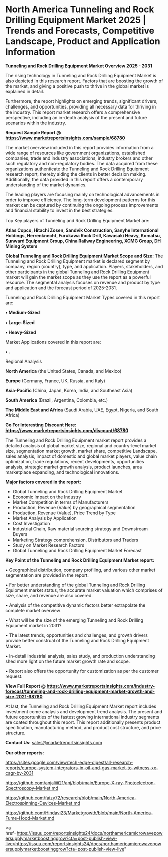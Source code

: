 # North America Tunneling and Rock Drilling Equipment Market 2025 | Trends and Forecasts, Competitive Landscape, Product and Application Information

<Strong> Tunneling and Rock Drilling Equipment Market Overview 2025 - 2031</strong>

The rising technology in Tunneling and Rock Drilling Equipment Market is also depicted in this research report. Factors that are boosting the growth of the market, and giving a positive push to thrive in the global market is explained in detail.

Furthermore, the report highlights on emerging trends, significant drivers, challenges, and opportunities, providing all necessary data for thriving in the industry. This report market research offers a comprehensive perspective, including an in-depth analysis of the present and future scenarios within the industry.

<strong>Request Sample Report @ <a href=https://www.marketreportsinsights.com/sample/68780>https://www.marketreportsinsights.com/sample/68780</a></strong>

The market overview included in this report provides information from a wide range of resources like government organizations, established companies, trade and industry associations, industry brokers and other such regulatory and non-regulatory bodies. The data acquired from these organizations authenticate the Tunneling and Rock Drilling Equipment research report, thereby aiding the clients in better decision making. Additionally, the data provided in this report offers a contemporary understanding of the market dynamics.

The leading players are focusing mainly on technological advancements in order to improve efficiency. The long-term development patterns for this market can be captured by continuing the ongoing process improvements and financial stability to invest in the best strategies.

Top Key players of Tunneling and Rock Drilling Equipment Market are:

<strong>Atlas Copco, Hitachi Zosen, Sandvik Construction, Sanyhe International Holdings, Herrenknecht, Furukawa Rock Drill, Kawasaki Heavy, Komatsu, Sunward Equipment Group, China Railway Engineering, XCMG Group, DH Mining System</strong>

<strong><b>Global Tunneling and Rock Drilling Equipment Market Scope and Size:</b></strong>
The Tunneling and Rock Drilling Equipment market is declared segment by company, region (country), type, and application. Players, stakeholders, and other participants in the global Tunneling and Rock Drilling Equipment market will gain the market scope as they use the report as a powerful resource. The segmental analysis focuses on revenue and product by type and application and the forecast period of 2025-2031.

Tunneling and Rock Drilling Equipment Market Types covered in this report are:

<strong>• Medium-Sized

• Large-Sized

• Heavy-Sized</strong>

Market Applications covered in this report are:

<strong>• .</strong> 

Regional Analysis

<strong>North America</strong> (the United States, Canada, and Mexico)

<strong>Europe</strong> (Germany, France, UK, Russia, and Italy)

<strong>Asia-Pacific</strong> (China, Japan, Korea, India, and Southeast Asia)

<strong>South America</strong> (Brazil, Argentina, Colombia, etc.)

<strong>The Middle East and Africa</strong> (Saudi Arabia, UAE, Egypt, Nigeria, and South Africa)

<strong>Go For Interesting Discount Here: <a href=https://www.marketreportsinsights.com/discount/68780>https://www.marketreportsinsights.com/discount/68780</a></strong>

The Tunneling and Rock Drilling Equipment market report provides a detailed analysis of global market size, regional and country-level market size, segmentation market growth, market share, competitive Landscape, sales analysis, impact of domestic and global market players, value chain optimization, trade regulations, recent developments, opportunities analysis, strategic market growth analysis, product launches, area marketplace expanding, and technological innovations.

<strong><b>Major factors covered in the report:</b></strong>
<ul>
  <li>Global Tunneling and Rock Drilling Equipment Market </li>
  <li>Economic Impact on the Industry</li>
  <li>Market Competition in terms of Manufacturers</li>
  <li>Production, Revenue (Value) by geographical segmentation</li>
  <li>Production, Revenue (Value), Price Trend by Type</li>
  <li>Market Analysis by Application</li>
  <li>Cost Investigation</li>
  <li>Industrial Chain, Raw material sourcing strategy and Downstream Buyers</li>
  <li>Marketing Strategy comprehension, Distributors and Traders</li>
  <li>Study on Market Research Factors</li>
  <li>Global Tunneling and Rock Drilling Equipment Market Forecast</li>
</ul>

<strong><b>Key Point of the Tunneling and Rock Drilling Equipment Market report:</b></strong>

• Geographical distribution, company profiling, and various other market segmentation are provided in the report.

• For better understanding of the global Tunneling and Rock Drilling Equipment market status, the accurate market valuation which comprises of size, share, and revenue are also covered.

• Analysis of the competitive dynamic factors better extrapolate the complete market overview

• What will be the size of the emerging Tunneling and Rock Drilling Equipment market in 2031?

• The latest trends, opportunities and challenges, and growth drivers provide better construal of the Tunneling and Rock Drilling Equipment Market.

• In-detail industrial analysis, sales study, and production understanding shed more light on the future market growth rate and scope.

• Report also offers the opportunity for customization as per the customer request.

<strong><b>View Full Report @ <a href=https://www.marketreportsinsights.com/industry-forecast/tunneling-and-rock-drilling-equipment-market-growth-and-size-2021-68780>https://www.marketreportsinsights.com/industry-forecast/tunneling-and-rock-drilling-equipment-market-growth-and-size-2021-68780</a></b></strong>


At last, the Tunneling and Rock Drilling Equipment Market report includes investment come analysis and development trend analysis. The present and future opportunities of the fastest growing international industry segments are coated throughout this report. This report additionally presents product specification, manufacturing method, and product cost structure, and price structure.

<strong>Contact Us:</strong>
sales@marketreportsinsights.com

<strong>Our other reports:</strong>

<a href=https://sites.google.com/view/tech-edge-digest/all-research-reports/europe-system-integrators-in-oil-and-gas-market-to-witness-xx-cagr-by-2031>https://sites.google.com/view/tech-edge-digest/all-research-reports/europe-system-integrators-in-oil-and-gas-market-to-witness-xx-cagr-by-2031</a>

<a href=https://github.com/anjaliiii21/anj/blob/main/Europe-X-ray-Photoelectron-Spectroscopy-Market.md>https://github.com/anjaliiii21/anj/blob/main/Europe-X-ray-Photoelectron-Spectroscopy-Market.md</a>

<a href=https://github.com/faizy72/research/blob/main/North-America-Electrospinning-Devices-Market.md>https://github.com/faizy72/research/blob/main/North-America-Electrospinning-Devices-Market.md</a>

<a href=https://github.com/Hindavi23/Marketgrowth/blob/main/North-America-Fume-Hood-Market.md>https://github.com/Hindavi23/Marketgrowth/blob/main/North-America-Fume-Hood-Market.md</a>

<a href=https://issuu.com/reportsinsights24/docs/northamericamicrowavepowersupplymarketboostinggrow?cta=post-publish-view-live>https://issuu.com/reportsinsights24/docs/northamericamicrowavepowersupplymarketboostinggrow?cta=post-publish-view-live</a>"
